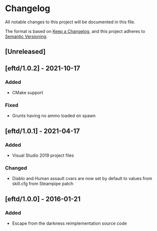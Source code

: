 # Changelog

All notable changes to this project will be documented in this file.

The format is based on [Keep a Changelog](https://keepachangelog.com/en/1.0.0/),
and this project adheres to [Semantic Versioning](https://semver.org/spec/v2.0.0.html).

## [Unreleased]

## [eftd/1.0.2] - 2021-10-17

### Added

- CMake support

### Fixed

- Grunts having no ammo loaded on spawn

## [eftd/1.0.1] - 2021-04-17

### Added

- Visual Studio 2019 project files

### Changed

- Diablo and Human assault cvars are now set by default to values from skill.cfg from Steampipe patch

## [eftd/1.0.0] - 2016-01-21

### Added

- Escape from the darkness reimplementation source code
